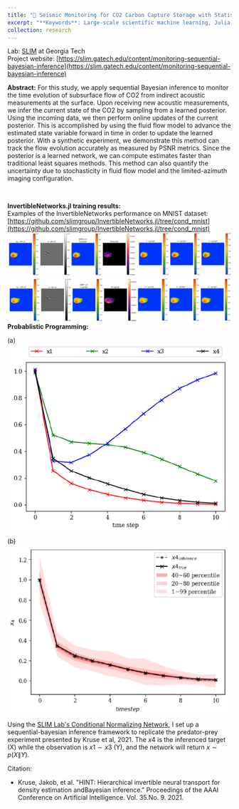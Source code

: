```yaml
---
title: "📶 Seismic Monitoring for CO2 Carbon Capture Storage with Statistical Machine Learning Approach"
excerpt: "**Keywords**: Large-scale scientific machine learning, Julia, Probabilistic Programming(Gen.jl), Sequential Bayesian infernece, Seismology, Imaging, Carbon Capture Storage (CCS), 	CCS, conditional normalizing flows, GCS, ML4SEISMIC, monitoring, time-lapse, Uncertainty quantification<br/>"
collection: research
---
```

Lab: [SLIM](https://slim.gatech.edu/) at Georgia Tech
<br>
Project website: [https://slim.gatech.edu/content/monitoring-sequential-bayesian-inference](https://slim.gatech.edu/content/monitoring-sequential-bayesian-inference)

**Abstract:** For this study, we apply sequential Bayesian inference to monitor the time evolution of subsurface flow of CO2 from indirect acoustic measurements at the surface. Upon receiving new acoustic measurements, we infer the current state of the CO2 by sampling from a learned posterior. Using the incoming data, we then perform online updates of the current posterior. This is accomplished by using the fluid flow model to advance the estimated state variable forward in time in order to update the learned posterior. With a synthetic experiment, we demonstrate this method can track the flow evolution accurately as measured by PSNR metrics. Since the posterior is a learned network, we can compute estimates faster than traditional least squares methods. This method can also quantify the uncertainty due to stochasticity in fluid flow model and the limited-azimuth imaging configuration.

<br>

**InvertibleNetworks.jl training results:**
<br>
Examples of the InvertibleNetworks performance on MNIST dataset: [https://github.com/slimgroup/InvertibleNetworks.jl/tree/cond_mnist](https://github.com/slimgroup/InvertibleNetworks.jl/tree/cond_mnist)
<img src='/images/train_001.png'>
<img src='/images/train_002.png'>
<br>
**Probablistic Programming:**
<br>

<p>(a) <img src='/images/SLIM3.png'> </p>
<p>(b) <img src='/images/SLIM2.png'> </p>

Using the [SLIM Lab's Conditional Normalizing Network](https://github.com/slimgroup/InvertibleNetworks.jl/tree/diff_chan_cond_hint), I set up a sequential-bayesian inference framework to replicate the predator-prey experiment presented by Kruse et al, 2021. The $x4$ is the inferenced target (X) while the observation is $x1 \sim x3$ (Y), and the network will return $x \sim p(X\|Y)$.  


Citation:
* Kruse, Jakob, et al. "HINT: Hierarchical invertible neural transport for density estimation andBayesian inference." Proceedings of the AAAI Conference on Artificial Intelligence. Vol. 35.No. 9. 2021.
